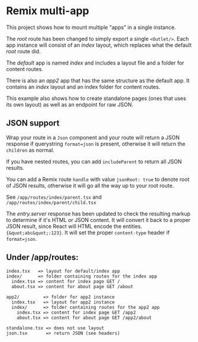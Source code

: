 # Remix multi-app

This project shows how to mount multiple "apps" in a single instance.

The _root_ route has been changed to simply export a single `<Outlet/>`.
Each app instance will consist of an _index_ layout, which replaces what
the default _root_ route did.

The _default_ app is named _index_ and includes a layout file and a folder for content routes.

There is also an _app2_ app that has the same structure as the default app. It contains an _index_ layout and an index folder for content routes.

This example also shows how to create standalone pages (ones that uses its own layout) as well as an endpoint for raw JSON.

## JSON support

Wrap your route in a `Json` component and your route will return a JSON response if querystring `format=json` is present, otherwise it will return the `children` as normal.

If you have nested routes, you can add `includeParent` to return all JSON results.

You can add a Remix route `handle` with value `jsonRoot: true` to denote root of JSON results, otherwise it will go all the way up to your root route.

See `/app/routes/index/parent.tsx` and `/app/routes/index/parent/child.tsx`

The _entry.server_ response has been updated to check the resulting markup to determine if it's HTML or JSON content. It will convert it back to a proper JSON result, since React will HTML encode the entities. `{&quot;abc&quot;:123}`. It will set the proper `content-type` header if `format=json`.

## Under /app/routes:

```
index.tsx   => layout for default/index app
index/      => folder containing routes for the index app
  index.tsx => content for index page GET /
  about.tsx => content for about page GET /about

app2/         => folder for app2 instance
  index.tsx   => layout for app2 instance
  index/      => folder containing routes for the app2 app
    index.tsx => content for index page GET /app2
    about.tsx => content for about page GET /app2/about

standalone.tsx => does not use layout
json.tsx       => return JSON (see headers)
```
